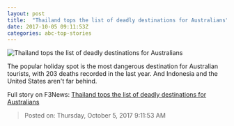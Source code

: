 ```yaml
---
layout: post
title:  "Thailand tops the list of deadly destinations for Australians"
date: 2017-10-05 09:11:53Z
categories: abc-top-stories
---
```


![Thailand tops the list of deadly destinations for Australians](http://www.abc.net.au/news/image/9020654-1x1-700x700.jpg)

The popular holiday spot is the most dangerous destination for Australian tourists, with 203 deaths recorded in the last year. And Indonesia and the United States aren't far behind.


Full story on F3News: [Thailand tops the list of deadly destinations for Australians](http://www.f3nws.com/n/3eKBPC)

> Posted on: Thursday, October 5, 2017 9:11:53 AM
